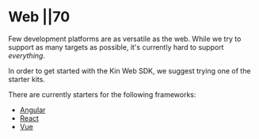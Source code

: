 # Web ||70

Few development platforms are as versatile as the web. While we try to support as many targets as possible, it's currently hard to support _everything_.

In order to get started with the Kin Web SDK, we suggest trying one of the starter kits.

There are currently starters for the following frameworks:

- [Angular](https://github.com/kin-sdk/kin-sdk-demo-angular)
- [React](https://github.com/kin-sdk/kin-sdk-demo-react)
- [Vue](https://github.com/kin-sdk/kin-sdk-demo-vue)
